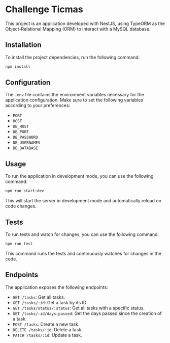 # Challenge Ticmas

This project is an application developed with NestJS, using TypeORM as the Object-Relational Mapping (ORM) to interact with a MySQL database.

## Installation

To install the project dependencies, run the following command:

```bash
npm install
```

## Configuration

The `.env` file contains the environment variables necessary for the application configuration. Make sure to set the following variables according to your preferences:

- `PORT`
- `HOST`
- `DB_HOST`
- `DB_PORT`
- `DB_PASSWORD`
- `DB_USERNAMES`
- `DB_DATABASE`

## Usage

To run the application in development mode, you can use the following command:

```bash
npm run start:dev
```

This will start the server in development mode and automatically reload on code changes.

## Tests

To run tests and watch for changes, you can use the following command:

```bash
npm run test
```

This command runs the tests and continuously watches for changes in the code.

## Endpoints

The application exposes the following endpoints:

- `GET /tasks`: Get all tasks.
- `GET /tasks/:id`: Get a task by its ID.
- `GET /tasks/status/:status`: Get all tasks with a specific status.
- `GET /tasks/:id/days-passed`: Get the days passed since the creation of a task.
- `POST /tasks`: Create a new task.
- `DELETE /tasks/:id`: Delete a task.
- `PATCH /tasks/:id`: Update a task.
